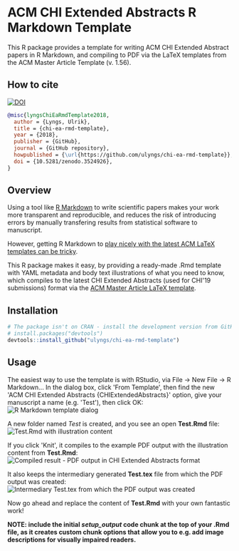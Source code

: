 # ACM CHI Extended Abstracts R Markdown Template
This R package provides a template for writing ACM CHI Extended Abstract papers in R Markdown, and compiling to PDF via the LaTeX templates from the ACM Master Article Template (v. 1.56).

## How to cite
[![DOI](https://zenodo.org/badge/154396679.svg)](https://zenodo.org/badge/latestdoi/154396679)

```bibtex
@misc{lyngsChiEaRmdTemplate2018,
  author = {Lyngs, Ulrik},
  title = {chi-ea-rmd-template},
  year = {2018},
  publisher = {GitHub},
  journal = {GitHub repository},
  howpublished = {\url{https://github.com/ulyngs/chi-ea-rmd-template}},
  doi = {10.5281/zenodo.3524926},
}
```

## Overview
Using a tool like [R Markdown](https://rmarkdown.rstudio.com) to write scientific papers makes your work more transparent and reproducible, and reduces the risk of introducing errors by manually transfering results from statistical software to manuscript.

However, getting R Markdown to [play nicely with the latest ACM LaTeX templates can be tricky](https://ulriklyngs.com/blog/acm-articles-with-r-markdown).

This R package makes it easy, by providing a ready-made .Rmd template with YAML metadata and body text illustrations of what you need to know, which compiles to the latest CHI Extended Abstracts (used for CHI'19 submissions) format via the [ACM Master Article LaTeX template](https://www.acm.org/publications/proceedings-template).

## Installation
``` r
# The package isn't on CRAN - install the development version from GitHub:
# install.packages("devtools")
devtools::install_github("ulyngs/chi-ea-rmd-template")
```

## Usage
The easiest way to use the template is with RStudio, via File -> New File -> R Markdown...
In the dialog box, click 'From Template', then find the new 'ACM CHI Extended Abstracts {CHIExtendedAbstracts}' option, give your manuscript a name (e.g. 'Test'), then click OK:
![R Markdown template dialog](man/1_template_dialog.png "R Markdown template dialog")

A new folder named *Test* is created, and you see an open **Test.Rmd** file:
![Test.Rmd with illustration content](man/2_rmd.png "Test.Rmd with illustration content")

If you click 'Knit', it compiles to the example PDF output with the illustration content from **Test.Rmd**:
![Compiled result - PDF output in CHI Extended Abstracts format](man/3_pdf.png "Compiled result - PDF output in CHI Extended Abstracts format")

It also keeps the intermediary generated **Test.tex** file from which the PDF output was created:
![Intermediary Test.tex from which the PDF output was created](man/4_tex.png "Intermediary Test.tex from which the PDF output was created")

Now go ahead and replace the content of **Test.Rmd** with your own fantastic work!

**NOTE: include the initial *setup_output* code chunk at the top of your .Rmd file, as it creates custom chunk options that allow you to e.g. add image descriptions for visually impaired readers.**
